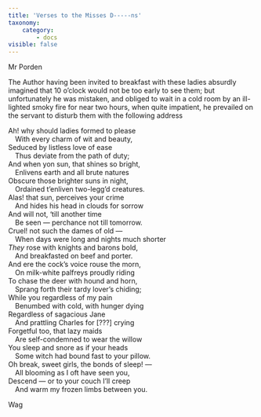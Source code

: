 ```yaml
---
title: 'Verses to the Misses D-----ns'
taxonomy:
    category:
        - docs
visible: false
---
```


<div class="author">Mr Porden</div>

The Author having been invited to breakfast with these ladies absurdly imagined that 10 o’clock would not be too early to see them; but unfortunately he was mistaken, and obliged to wait in a cold room by an ill-lighted smoky fire for near two hours, when quite impatient, he prevailed on the servant to disturb them with the following address  
  
Ah! why should ladies formed to please  
&emsp;With every charm of wit and beauty,  
Seduced by listless love of ease  
&emsp;Thus deviate from the path of duty;  
And when yon sun, that shines so bright,  
&emsp;Enlivens earth and all brute natures  
Obscure those brighter suns in night,  
&emsp;Ordained t’enliven two-legg’d creatures.  
Alas! that sun, perceives your crime  
&emsp;And hides his head in clouds for sorrow  
And will not, ‘till another time  
&emsp;Be seen — perchance not till tomorrow.  
Cruel! not such the dames of old —  
&emsp;When days were long and nights much shorter  
*They* rose with knights and barons bold,  
&emsp;And breakfasted on beef and porter.  
And ere the cock’s voice rouse the morn,  
&emsp;On milk-white palfreys proudly riding  
To chase the deer with hound and horn,  
&emsp;Sprang forth their tardy lover’s chiding;  
While you regardless of my pain  
&emsp;Benumbed with cold, with hunger dying  
Regardless of sagacious Jane  
&emsp;And prattling Charles for <span data-tippy="Illegible" class="red">[???]</span> crying  
Forgetful too, that lazy maids  
&emsp;Are self-condemned to wear the willow  
You sleep and snore as if your heads  
&emsp;Some witch had bound fast to your pillow.  
Oh break, sweet girls, the bonds of sleep! —  
&emsp;All blooming as I oft have seen you,  
Descend — or to your couch I’ll creep  
&emsp;And warm my frozen limbs between you.  

Wag